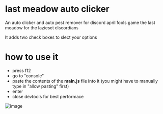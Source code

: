 # last meadow auto clicker
An auto clicker and auto pest remover for discord april fools game the last meadow for the lazieset discordians

It adds two check boxes to slect your options

# how to use it
- press f12
- go to "console"
- paste the contents of the **main.js** file into it (you might have to manually type in "allow pasting" first)
- enter
- close devtools for best performace

![image](https://github.com/user-attachments/assets/eecb6778-c180-4bb3-8124-73679f4b4cc2)



